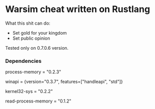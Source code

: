 # Warsim cheat written on Rustlang
What this shit can do:
* Set gold for your kingdom
* Set public opinion

Tested only on 0.7.0.6 version.

### Dependencies
process-memory = "0.2.3"

winapi = {version="0.3.7", features=["handleapi", "std"]}

kernel32-sys = "0.2.2"

read-process-memory = "0.1.2"
